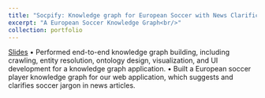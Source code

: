 ```yaml
---
title: "Socpify: Knowledge graph for European Soccer with News Clarification Feature"
excerpt: "A European Soccer Knowledge Graph<br/>"
collection: portfolio
---
```


[Slides](https://docs.google.com/presentation/d/1WtYGQjIpVxvWY0cbw9N0ywUf-HkhvAMUjLcAAjrr_hI/edit#slide=id.p)
• Performed end-to-end knowledge graph building, including crawling, entity resolution, ontology design,
visualization, and UI development for a knowledge graph application.
• Built a European soccer player knowledge graph for our web application, which suggests and clarifies soccer jargon
in news articles.
